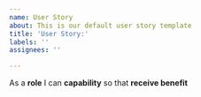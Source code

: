 ```yaml
---
name: User Story
about: This is our default user story template
title: 'User Story:'
labels: ''
assignees: ''

---
```


As a **role** I can **capability** so that **receive benefit**
